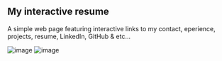 ## My interactive resume
A simple web page featuring interactive links to my contact, eperience, projects, resume, LinkedIn, GitHub &amp; etc...


![image](https://user-images.githubusercontent.com/54992930/116003536-5ef5a380-a5cc-11eb-80df-15df4b3bf396.png)
![image](https://user-images.githubusercontent.com/54992930/116003526-52714b00-a5cc-11eb-9cbc-da5f8fe70e81.png)


